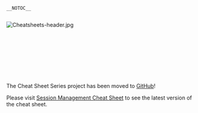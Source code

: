 `__NOTOC__`

<div style="width:100%;height:160px;border:0,margin:0;overflow: hidden;">

![Cheatsheets-header.jpg](Cheatsheets-header.jpg
"Cheatsheets-header.jpg")

</div>

The Cheat Sheet Series project has been moved to
[GitHub](https://github.com/OWASP/CheatSheetSeries)\!

Please visit [Session Management Cheat
Sheet](https://github.com/OWASP/CheatSheetSeries/blob/master/cheatsheets/Session_Management_Cheat_Sheet.md)
to see the latest version of the cheat sheet.